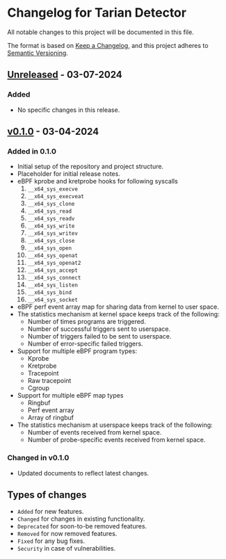 # Changelog for Tarian Detector

All notable changes to this project will be documented in this file.

The format is based on [Keep a Changelog](https://keepachangelog.com/en/1.0.0/), and this project adheres to [Semantic Versioning](https://semver.org/spec/v2.0.0.html).

## [Unreleased](https://github.com/intelops/tarian-detector/tree/main) - 03-07-2024

### Added

- No specific changes in this release.

## [v0.1.0](https://github.com/intelops/tarian-detector/releases/tag/0.1.0) - 03-04-2024

### Added in 0.1.0

- Initial setup of the repository and project structure.
- Placeholder for initial release notes.
- eBPF kprobe and kretprobe hooks for following syscalls
  1. `__x64_sys_execve`
  2. `__x64_sys_execveat`
  3. `__x64_sys_clone`
  4. `__x64_sys_read`
  5. `__x64_sys_readv`
  6. `__x64_sys_write`
  7. `__x64_sys_writev`
  8. `__x64_sys_close`
  9. `__x64_sys_open`
  10. `__x64_sys_openat`
  11. `__x64_sys_openat2`
  12. `__x64_sys_accept`
  13. `__x64_sys_connect`
  14. `__x64_sys_listen`
  15. `__x64_sys_bind`
  16. `__x64_sys_socket`
- eBPF perf event array map for sharing data from kernel to user space.
- The statistics mechanism at kernel space keeps track of the following:
  - Number of times programs are triggered.
  - Number of successful triggers sent to userspace.
  - Number of triggers failed to be sent to userspace.
  - Number of error-specific failed triggers.
- Support for multiple eBPF program types:
  - Kprobe
  - Kretprobe
  - Tracepoint
  - Raw tracepoint
  - Cgroup
- Support for multiple eBPF map types
  - Ringbuf
  - Perf event array
  - Array of ringbuf
- The statistics mechanism at userspace keeps track of the following:
  - Number of events received from kernel space.
  - Number of probe-specific events received from kernel space.

### Changed in v0.1.0

- Updated documents to reflect latest changes.

## Types of changes

- `Added` for new features.
- `Changed` for changes in existing functionality.
- `Deprecated` for soon-to-be removed features.
- `Removed` for now removed features.
- `Fixed` for any bug fixes.
- `Security` in case of vulnerabilities.
